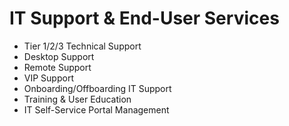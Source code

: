 # IT Support & End-User Services

- Tier 1/2/3 Technical Support
- Desktop Support
- Remote Support
- VIP Support
- Onboarding/Offboarding IT Support
- Training & User Education
- IT Self-Service Portal Management